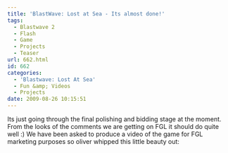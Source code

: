 ```yaml
---
title: 'BlastWave: Lost at Sea - Its almost done!'
tags:
  - Blastwave 2
  - Flash
  - Game
  - Projects
  - Teaser
url: 662.html
id: 662
categories:
  - 'Blastwave: Lost At Sea'
  - Fun &amp; Videos
  - Projects
date: 2009-08-26 10:15:51
---
```


Its just going through the final polishing and bidding stage at the moment. From the looks of the comments we are getting on FGL it should do quite well :) We have been asked to produce a video of the game for FGL marketing purposes so oliver whipped this little beauty out:
<!-- more -->
<object classid="clsid:d27cdb6e-ae6d-11cf-96b8-444553540000" width="640" height="505" codebase="https://download.macromedia.com/pub/shockwave/cabs/flash/swflash.cab#version=6,0,40,0"><param name="allowFullScreen" value="true" /><param name="allowscriptaccess" value="always" /><param name="src" value="https://www.youtube.com/v/fedXnYSmr70&amp;hl=en&amp;fs=1&amp;" /><param name="allowfullscreen" value="true" /><embed type="application/x-shockwave-flash" width="640" height="505" src="https://www.youtube.com/v/fedXnYSmr70&amp;hl=en&amp;fs=1&amp;" allowscriptaccess="always" allowfullscreen="true"></embed></object>